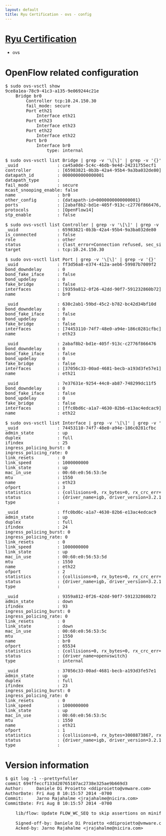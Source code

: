 ```yaml
---
layout: default
title: Ryu Certification - ovs - config
---
```

# [Ryu Certification](http://osrg.github.io/ryu/certification.html)
* ovs 

# OpenFlow related configuration
<pre>
$ sudo ovs-vsctl show
9ce8a1ea-78c9-41c3-a135-9e069244c21e
    Bridge br0
        Controller tcp:10.24.150.30
        fail_mode: secure
        Port eth21
            Interface eth21
        Port eth23
            Interface eth23
        Port eth22
            Interface eth22
        Port br0
            Interface br0
                type: internal

$ sudo ovs-vsctl list Bridge | grep -v '\[\]' | grep -v '{}'
_uuid               : ca45a0de-5c4c-46db-9e4d-24231755ecf1
controller          : [65983821-0b3b-42a4-95b4-9a3ba032de80]
datapath_id         : 0000000000000001
datapath_type       : 
fail_mode           : secure
mcast_snooping_enable: false
name                : br0
other_config        : {datapath-id=0000000000000001}
ports               : [2abaf8b2-bd1e-405f-913c-c2776f866476, 630c2ab1-59bd-45c2-b782-bc42d34bf10d, 7e37631e-9254-44c0-ab87-748299dc11f5, ff3d56a8-e374-412a-aeb6-59987b7009f2]
protocols           : [OpenFlow14]
stp_enable          : false

$ sudo ovs-vsctl list Controller | grep -v '\[\]' | grep -v '{}'
_uuid               : 65983821-0b3b-42a4-95b4-9a3ba032de80
is_connected        : false
role                : other
status              : {last_error=Connection refused, sec_since_connect=662, sec_since_disconnect=1, state=BACKOFF}
target              : tcp:10.24.150.30

$ sudo ovs-vsctl list Port | grep -v '\[\]' | grep -v '{}'
_uuid               : ff3d56a8-e374-412a-aeb6-59987b7009f2
bond_downdelay      : 0
bond_fake_iface     : false
bond_updelay        : 0
fake_bridge         : false
interfaces          : [9359a812-0f26-42dd-90f7-591232860b72]
name                : br0

_uuid               : 630c2ab1-59bd-45c2-b782-bc42d34bf10d
bond_downdelay      : 0
bond_fake_iface     : false
bond_updelay        : 0
fake_bridge         : false
interfaces          : [74453110-74f7-48e0-a94e-186c0281cfbc]
name                : eth23

_uuid               : 2abaf8b2-bd1e-405f-913c-c2776f866476
bond_downdelay      : 0
bond_fake_iface     : false
bond_updelay        : 0
fake_bridge         : false
interfaces          : [37056c33-00ad-4681-becb-a193d3fe57e1]
name                : eth21

_uuid               : 7e37631e-9254-44c0-ab87-748299dc11f5
bond_downdelay      : 0
bond_fake_iface     : false
bond_updelay        : 0
fake_bridge         : false
interfaces          : [ffc0bd6c-a1a7-4630-82b6-e13ac4edcac9]
name                : eth22

$ sudo ovs-vsctl list Interface | grep -v '\[\]' | grep -v '{}'
_uuid               : 74453110-74f7-48e0-a94e-186c0281cfbc
admin_state         : up
duplex              : full
ifindex             : 25
ingress_policing_burst: 0
ingress_policing_rate: 0
link_resets         : 0
link_speed          : 1000000000
link_state          : up
mac_in_use          : 00:60:e0:56:53:5e
mtu                 : 1550
name                : eth23
ofport              : 3
statistics          : {collisions=0, rx_bytes=0, rx_crc_err=0, rx_dropped=0, rx_errors=0, rx_frame_err=0, rx_over_err=0, rx_packets=0, tx_bytes=3491698500, tx_dropped=0, tx_errors=0, tx_packets=2327799}
status              : {driver_name=igb, driver_version=3.2.10-k, firmware_version=2.10-9}
type                : 

_uuid               : ffc0bd6c-a1a7-4630-82b6-e13ac4edcac9
admin_state         : up
duplex              : full
ifindex             : 24
ingress_policing_burst: 0
ingress_policing_rate: 0
link_resets         : 0
link_speed          : 1000000000
link_state          : up
mac_in_use          : 00:60:e0:56:53:5d
mtu                 : 1550
name                : eth22
ofport              : 2
statistics          : {collisions=0, rx_bytes=0, rx_crc_err=0, rx_dropped=0, rx_errors=0, rx_frame_err=0, rx_over_err=0, rx_packets=0, tx_bytes=1556929556, tx_dropped=0, tx_errors=0, tx_packets=49729012}
status              : {driver_name=igb, driver_version=3.2.10-k, firmware_version=2.10-9}
type                : 

_uuid               : 9359a812-0f26-42dd-90f7-591232860b72
admin_state         : down
ifindex             : 93
ingress_policing_burst: 0
ingress_policing_rate: 0
link_resets         : 0
link_state          : down
mac_in_use          : 00:60:e0:56:53:5c
mtu                 : 1550
name                : br0
ofport              : 65534
statistics          : {collisions=0, rx_bytes=0, rx_crc_err=0, rx_dropped=0, rx_errors=0, rx_frame_err=0, rx_over_err=0, rx_packets=0, tx_bytes=0, tx_dropped=0, tx_errors=0, tx_packets=0}
status              : {driver_name=openvswitch}
type                : internal

_uuid               : 37056c33-00ad-4681-becb-a193d3fe57e1
admin_state         : up
duplex              : full
ifindex             : 23
ingress_policing_burst: 0
ingress_policing_rate: 0
link_resets         : 0
link_speed          : 1000000000
link_state          : up
mac_in_use          : 00:60:e0:56:53:5c
mtu                 : 1550
name                : eth21
ofport              : 1
statistics          : {collisions=0, rx_bytes=3008873867, rx_crc_err=0, rx_dropped=0, rx_errors=0, rx_frame_err=0, rx_over_err=0, rx_packets=85075468, tx_bytes=0, tx_dropped=0, tx_errors=0, tx_packets=0}
status              : {driver_name=igb, driver_version=3.2.10-k, firmware_version=2.10-9}
type                : 
</pre>

# Version information
<pre>
$ git log -1 --pretty=fuller
commit 694ffeccf133d20765107ac2738e325ae9b669d3
Author:     Daniele Di Proietto &lt;ddiproietto@vmware.com&gt;
AuthorDate: Fri Aug 8 10:15:57 2014 -0700
Commit:     Jarno Rajahalme &lt;jrajahalme@nicira.com&gt;
CommitDate: Fri Aug 8 10:15:57 2014 -0700

    lib/flow: Update FLOW_WC_SEQ to skip assertions on miniflow_extract&#40;&#41;
    
    Signed-off-by: Daniele Di Proietto &lt;ddiproietto@vmware.com&gt;
    Acked-by: Jarno Rajahalme &lt;jrajahalme@nicira.com&gt;
</pre>
